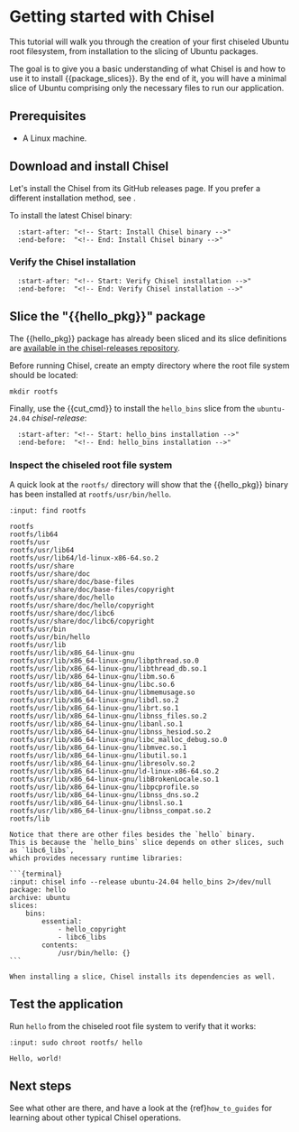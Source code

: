 # Getting started with Chisel

This tutorial will walk you through the creation of your first
chiseled Ubuntu root filesystem, from installation to the slicing of
Ubuntu packages. 

The goal is to give you a basic understanding of what Chisel is and
how to use it to install {{package_slices}}. By the end of it,
you will have a minimal slice of Ubuntu comprising only the necessary
files to run our application.

## Prerequisites

- A Linux machine.

## Download and install Chisel

Let's install the Chisel from its GitHub releases page. If you prefer a
different installation method, see [](/how-to/install-chisel).

To install the latest Chisel binary:

```{include} /how-to/install-chisel.md
  :start-after: "<!-- Start: Install Chisel binary -->"
  :end-before:  "<!-- End: Install Chisel binary -->"
```

### Verify the Chisel installation

```{include} /how-to/install-chisel.md
  :start-after: "<!-- Start: Verify Chisel installation -->"
  :end-before:  "<!-- End: Verify Chisel installation -->"
```

## Slice the "{{hello_pkg}}" package

The {{hello_pkg}} package has already been sliced and its slice definitions are
[available in the chisel-releases
repository](https://github.com/canonical/chisel-releases/blob/ubuntu-24.04/slices/hello.yaml). 

Before running Chisel, create an empty directory where the root file system should be
located:
```
mkdir rootfs
```

Finally, use the {{cut_cmd}} to install the `hello_bins` slice from the `ubuntu-24.04`
_chisel-release_:

```{include} /reference/cmd/cut.md
  :start-after: "<!-- Start: hello_bins installation -->"
  :end-before:  "<!-- End: hello_bins installation -->"
```

### Inspect the chiseled root file system

A quick look at the `rootfs/` directory will show that the {{hello_pkg}} binary
has been installed at `rootfs/usr/bin/hello`.

```{terminal}
:input: find rootfs

rootfs
rootfs/lib64
rootfs/usr
rootfs/usr/lib64
rootfs/usr/lib64/ld-linux-x86-64.so.2
rootfs/usr/share
rootfs/usr/share/doc
rootfs/usr/share/doc/base-files
rootfs/usr/share/doc/base-files/copyright
rootfs/usr/share/doc/hello
rootfs/usr/share/doc/hello/copyright
rootfs/usr/share/doc/libc6
rootfs/usr/share/doc/libc6/copyright
rootfs/usr/bin
rootfs/usr/bin/hello
rootfs/usr/lib
rootfs/usr/lib/x86_64-linux-gnu
rootfs/usr/lib/x86_64-linux-gnu/libpthread.so.0
rootfs/usr/lib/x86_64-linux-gnu/libthread_db.so.1
rootfs/usr/lib/x86_64-linux-gnu/libm.so.6
rootfs/usr/lib/x86_64-linux-gnu/libc.so.6
rootfs/usr/lib/x86_64-linux-gnu/libmemusage.so
rootfs/usr/lib/x86_64-linux-gnu/libdl.so.2
rootfs/usr/lib/x86_64-linux-gnu/librt.so.1
rootfs/usr/lib/x86_64-linux-gnu/libnss_files.so.2
rootfs/usr/lib/x86_64-linux-gnu/libanl.so.1
rootfs/usr/lib/x86_64-linux-gnu/libnss_hesiod.so.2
rootfs/usr/lib/x86_64-linux-gnu/libc_malloc_debug.so.0
rootfs/usr/lib/x86_64-linux-gnu/libmvec.so.1
rootfs/usr/lib/x86_64-linux-gnu/libutil.so.1
rootfs/usr/lib/x86_64-linux-gnu/libresolv.so.2
rootfs/usr/lib/x86_64-linux-gnu/ld-linux-x86-64.so.2
rootfs/usr/lib/x86_64-linux-gnu/libBrokenLocale.so.1
rootfs/usr/lib/x86_64-linux-gnu/libpcprofile.so
rootfs/usr/lib/x86_64-linux-gnu/libnss_dns.so.2
rootfs/usr/lib/x86_64-linux-gnu/libnsl.so.1
rootfs/usr/lib/x86_64-linux-gnu/libnss_compat.so.2
rootfs/lib
```

````{note}
Notice that there are other files besides the `hello` binary.
This is because the `hello_bins` slice depends on other slices, such as `libc6_libs`,
which provides necessary runtime libraries:

```{terminal}
:input: chisel info --release ubuntu-24.04 hello_bins 2>/dev/null
package: hello
archive: ubuntu
slices:
    bins:
        essential:
            - hello_copyright
            - libc6_libs
        contents:
            /usr/bin/hello: {}
```

When installing a slice, Chisel installs its dependencies as well.
````

## Test the application

Run `hello` from the chiseled root file system to verify that it works:

```{terminal}
:input: sudo chroot rootfs/ hello

Hello, world!
```

## Next steps


See what other [](/reference/cmd/index) are there, and have a look at
the {ref}`how_to_guides` for learning about other typical
Chisel operations. 

